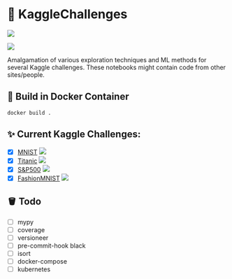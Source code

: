 # 🐍 KaggleChallenges

![](https://img.shields.io/github/repo-size/FlorianTeich/KaggleChallenges)

![](https://img.shields.io/github/workflow/status/FlorianTeich/KaggleChallenges/CI)


Amalgamation of various exploration techniques and ML methods for several Kaggle challenges.
These notebooks might contain code from other sites/people.

## 🚀 Build in Docker Container

```
docker build .
```

## ✨ Current Kaggle Challenges:

- [x] [MNIST](https://www.kaggle.com/c/digit-recognizer) ![](https://img.shields.io/badge/-CV-blue)
- [x] [Titanic](https://www.kaggle.com/c/titanic) ![](https://img.shields.io/badge/-tabular-blue)
- [x] [S&P500](https://www.kaggle.com/camnugent/sandp500) ![](https://img.shields.io/badge/-timeseries-blue)
- [x] [FashionMNIST](https://www.kaggle.com/zalando-research/fashionmnist) ![](https://img.shields.io/badge/-CV-blue)

## 🪣 Todo

- [ ] mypy
- [ ] coverage
- [ ] versioneer
- [ ] pre-commit-hook black
- [ ] isort
- [ ] docker-compose
- [ ] kubernetes

